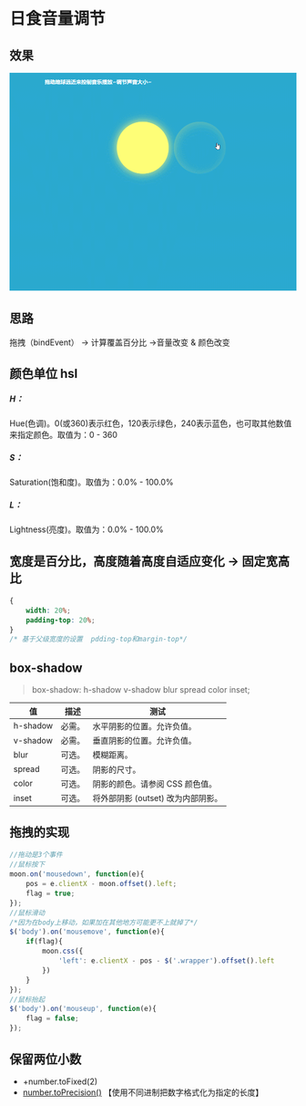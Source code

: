 # 日食音量调节

## 效果
![showcase](./demo.gif)

## 思路
拖拽（bindEvent） ->  计算覆盖百分比  ->音量改变 & 颜色改变
## 颜色单位 hsl
##### H： 
Hue(色调)。0(或360)表示红色，120表示绿色，240表示蓝色，也可取其他数值来指定颜色。取值为：0 - 360
##### S：
Saturation(饱和度)。取值为：0.0% - 100.0%
##### L：
Lightness(亮度)。取值为：0.0% - 100.0%
## 宽度是百分比，高度随着高度自适应变化 -> 固定宽高比
```css
{
    width: 20%;
    padding-top: 20%;
}
/* 基于父级宽度的设置  pdding-top和margin-top*/
```
## box-shadow

> box-shadow: h-shadow v-shadow blur spread color inset;

|值	|描述|	测试|
| - | - | - |
|h-shadow	|必需。|水平阴影的位置。允许负值。|	
|v-shadow	|必需。|垂直阴影的位置。允许负值。|	
|blur	|可选。|模糊距离。|	测试
|spread	|可选。|阴影的尺寸。|	测试
|color	|可选。|阴影的颜色。请参阅 CSS 颜色值。|	
|inset	|可选。|将外部阴影 (outset) 改为内部阴影。|	


## 拖拽的实现
```javascript
//拖动是3个事件
//鼠标按下
moon.on('mousedown', function(e){
    pos = e.clientX - moon.offset().left;
    flag = true;
});
//鼠标滑动
/*因为在body上移动，如果加在其他地方可能更不上就掉了*/
$('body').on('mousemove', function(e){
    if(flag){
        moon.css({
            'left': e.clientX - pos - $('.wrapper').offset().left
        })
    }
});
//鼠标抬起
$('body').on('mouseup', function(e){
    flag = false;
});
```
## 保留两位小数
 * +number.toFixed(2)
 * [number.toPrecision()](http://www.runoob.com/jsref/jsref-toprecision.html)  【使用不同进制把数字格式化为指定的长度】